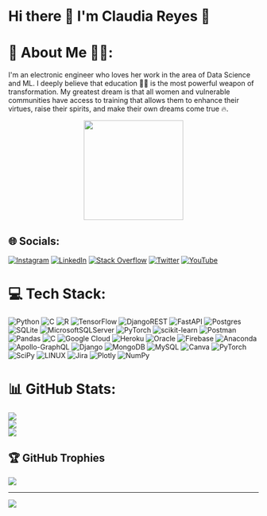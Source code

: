 # Hi there 👋 I'm Claudia Reyes 💪

<!--
**CLAREISMO/CLAREISMO** is a ✨ _special_ ✨ repository because its `README.md` (this file) appears on your GitHub profile.

Here are some ideas to get you started:

- 🔭 I’m currently working on ...
- 🌱 I’m currently learning ...
- 👯 I’m looking to collaborate on ...
- 🤔 I’m looking for help with ...
- 💬 Ask me about ...
- 📫 How to reach me: ...
- 😄 👌 Pronouns: ...
- ⚡ Fun fact: ...
-->

# 💫 About Me 👩‍💻:

I'm an electronic engineer who loves her work in the area of Data Science and ML. I deeply believe that education 👩‍🏫 is the most powerful weapon of transformation. My greatest dream is that all women and vulnerable communities have access to training that allows them to enhance their virtues, raise their spirits, and make their own dreams come true 🔥.

<p align="center" width="300">
   <img align="center" width="200" src="https://giphy.com/gifs/content-jasper-ai-5k5vZwRFZR5aZeniqb"
   <h3 align="center">
</p>




## 🌐 Socials:
[![Instagram](https://img.shields.io/badge/Instagram-%23E4405F.svg?logo=Instagram&logoColor=white)](https://instagram.com/https://www.instagram.com//gdg_cloud.sabana.cundinamarca/) [![LinkedIn](https://img.shields.io/badge/LinkedIn-%230077B5.svg?logo=linkedin&logoColor=white)](https://linkedin.com/in/https://www.linkedin.com/in/claudia-isabel-reyes-moreno-30a244106/) [![Stack Overflow](https://img.shields.io/badge/-Stackoverflow-FE7A16?logo=stack-overflow&logoColor=white)](https://stackoverflow.com/users/https://stackoverflow.com/users/21130225/clareismo) [![Twitter](https://img.shields.io/badge/Twitter-%231DA1F2.svg?logo=Twitter&logoColor=white)](https://twitter.com/https://twitter.com/GdgCloudSabana) [![YouTube](https://img.shields.io/badge/YouTube-%23FF0000.svg?logo=YouTube&logoColor=white)](https://youtube.com/@https://www.youtube.com/@GDG.Cloud.Sabana.Cundinamarca) 


# 💻 Tech Stack:
![Python](https://img.shields.io/badge/python-3670A0?style=for-the-badge&logo=python&logoColor=ffdd54) ![C](https://img.shields.io/badge/c-%2300599C.svg?style=for-the-badge&logo=c&logoColor=white) ![R](https://img.shields.io/badge/r-%23276DC3.svg?style=for-the-badge&logo=r&logoColor=white) ![TensorFlow](https://img.shields.io/badge/TensorFlow-%23FF6F00.svg?style=for-the-badge&logo=TensorFlow&logoColor=white) ![DjangoREST](https://img.shields.io/badge/DJANGO-REST-ff1709?style=for-the-badge&logo=django&logoColor=white&color=ff1709&labelColor=gray) ![FastAPI](https://img.shields.io/badge/FastAPI-005571?style=for-the-badge&logo=fastapi) ![Postgres](https://img.shields.io/badge/postgres-%23316192.svg?style=for-the-badge&logo=postgresql&logoColor=white) ![SQLite](https://img.shields.io/badge/sqlite-%2307405e.svg?style=for-the-badge&logo=sqlite&logoColor=white) ![MicrosoftSQLServer](https://img.shields.io/badge/Microsoft%20SQL%20Sever-CC2927?style=for-the-badge&logo=microsoft%20sql%20server&logoColor=white) ![PyTorch](https://img.shields.io/badge/PyTorch-%23EE4C2C.svg?style=for-the-badge&logo=PyTorch&logoColor=white) ![scikit-learn](https://img.shields.io/badge/scikit--learn-%23F7931E.svg?style=for-the-badge&logo=scikit-learn&logoColor=white) ![Postman](https://img.shields.io/badge/Postman-FF6C37?style=for-the-badge&logo=postman&logoColor=white) ![Pandas](https://img.shields.io/badge/pandas-%23150458.svg?style=for-the-badge&logo=pandas&logoColor=white) ![C](https://img.shields.io/badge/c-%2300599C.svg?style=for-the-badge&logo=c&logoColor=white) ![Google Cloud](https://img.shields.io/badge/Google%20Cloud-%234285F4.svg?style=for-the-badge&logo=google-cloud&logoColor=white) ![Heroku](https://img.shields.io/badge/heroku-%23430098.svg?style=for-the-badge&logo=heroku&logoColor=white) ![Oracle](https://img.shields.io/badge/Oracle-F80000?style=for-the-badge&logo=oracle&logoColor=white) ![Firebase](https://img.shields.io/badge/firebase-%23039BE5.svg?style=for-the-badge&logo=firebase) ![Anaconda](https://img.shields.io/badge/Anaconda-%2344A833.svg?style=for-the-badge&logo=anaconda&logoColor=white) ![Apollo-GraphQL](https://img.shields.io/badge/-ApolloGraphQL-311C87?style=for-the-badge&logo=apollo-graphql) ![Django](https://img.shields.io/badge/django-%23092E20.svg?style=for-the-badge&logo=django&logoColor=white) ![MongoDB](https://img.shields.io/badge/MongoDB-%234ea94b.svg?style=for-the-badge&logo=mongodb&logoColor=white) ![MySQL](https://img.shields.io/badge/mysql-%2300f.svg?style=for-the-badge&logo=mysql&logoColor=white) ![Canva](https://img.shields.io/badge/Canva-%2300C4CC.svg?style=for-the-badge&logo=Canva&logoColor=white) ![PyTorch](https://img.shields.io/badge/PyTorch-%23EE4C2C.svg?style=for-the-badge&logo=PyTorch&logoColor=white) ![SciPy](https://img.shields.io/badge/SciPy-%230C55A5.svg?style=for-the-badge&logo=scipy&logoColor=%white) ![LINUX](https://img.shields.io/badge/Linux-FCC624?style=for-the-badge&logo=linux&logoColor=black) ![Jira](https://img.shields.io/badge/jira-%230A0FFF.svg?style=for-the-badge&logo=jira&logoColor=white) ![Plotly](https://img.shields.io/badge/Plotly-%233F4F75.svg?style=for-the-badge&logo=plotly&logoColor=white) ![NumPy](https://img.shields.io/badge/numpy-%23013243.svg?style=for-the-badge&logo=numpy&logoColor=white)


# 📊 GitHub Stats:
![](https://github-readme-stats.vercel.app/api?username=CLAREISMO&theme=dracula&hide_border=false&include_all_commits=true&count_private=true)<br/>
![](https://github-readme-streak-stats.herokuapp.com/?user=CLAREISMO&theme=dracula&hide_border=false)<br/>
![](https://github-readme-stats.vercel.app/api/top-langs/?username=CLAREISMO&theme=dracula&hide_border=false&include_all_commits=true&count_private=true&layout=compact)

## 🏆 GitHub Trophies
![](https://github-profile-trophy.vercel.app/?username=CLAREISMO&theme=dracula&no-frame=false&no-bg=false&margin-w=4)





---
[![](https://visitcount.itsvg.in/api?id=CLAREISMO&icon=0&color=0)](https://visitcount.itsvg.in)


  
<!-- Proudly created with GPRM ( https://gprm.itsvg.in ) -->
